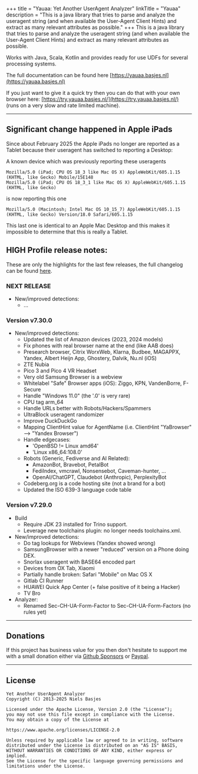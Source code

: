 +++
title = "Yauaa: Yet Another UserAgent Analyzer"
linkTitle = "Yauaa"
description = "This is a java library that tries to parse and analyze the useragent string (and when available the User-Agent Client Hints) and extract as many relevant attributes as possible."
+++
This is a java library that tries to parse and analyze the useragent string (and when available the User-Agent Client Hints) and extract as many relevant attributes as possible.

Works with Java, Scala, Kotlin and provides ready for use UDFs for several processing systems.

The full documentation can be found here [https://yauaa.basjes.nl](https://yauaa.basjes.nl)

If you just want to give it a quick try then you can do that with your own browser here: [https://try.yauaa.basjes.nl/](https://try.yauaa.basjes.nl/) (runs on a very slow and rate limited machine).

---

## Significant change happened in Apple iPads
Since about February 2025 the Apple iPads no longer are reported as a Tablet because their useragent has switched to reporting a Desktop:

A known device which was previously reporting these useragents

    Mozilla/5.0 (iPad; CPU OS 18_3 like Mac OS X) AppleWebKit/605.1.15 (KHTML, like Gecko) Mobile/15E148
    Mozilla/5.0 (iPad; CPU OS 18_3_1 like Mac OS X) AppleWebKit/605.1.15 (KHTML, like Gecko)

is now reporting this one

    Mozilla/5.0 (Macintosh; Intel Mac OS 10_15_7) AppleWebKit/605.1.15 (KHTML, like Gecko) Version/18.0 Safari/605.1.15

This last one is identical to an Apple Mac Desktop and this makes it impossible to determine that this is really a Tablet.

## HIGH Profile release notes:

These are only the highlights for the last few releases, the full changelog can be found [here](https://github.com/nielsbasjes/yauaa/blob/main/CHANGELOG.md).

### NEXT RELEASE
- New/improved detections:
  - ...

### Version v7.30.0
- New/improved detections:
  - Updated the list of Amazon devices (2023, 2024 models)
  - Fix phones with real browser name at the end (like AAB does)
  - Presearch browser, Citrix WorxWeb, Klarna, Budbee, MAGAPPX, Yandex, Albert Heijn App, Ghostery, Dalvik, Nu.nl (iOS)
  - ZTE Nubia
  - Pico 3 and Pico 4 VR Headset
  - Very old Samsung Browser is a webview
  - Whitelabel "Safe" Browser apps (iOS): Ziggo, KPN, VandenBorre, F-Secure
  - Handle "Windows 11.0" (the '.0' is very rare)
  - CPU tag arm_64
  - Handle URLs better with Robots/Hackers/Spammers
  - UltraBlock useragent randomizer
  - Improve DuckDuckGo
  - Mapping ClientHint value for AgentName (i.e. ClientHint "YaBrowser" --> "Yandex Browser")
  - Handle edgecases:
      - 'OpenBSD != Linux amd64'
      - 'Linux x86_64:108.0'
  - Robots (Generic, Fediverse and AI Related):
      - AmazonBot, Bravebot, PetalBot
      - FediIndex, vmcrawl, Nonsensebot, Caveman-hunter, ...
      - OpenAI/ChatGPT, Claudebot (Anthropic), PerplexityBot
  - Codeberg.org is a code hosting site (not a brand for a bot)
  - Updated the ISO 639-3 language code table

### Version v7.29.0
- Build
  - Require JDK 23 installed for Trino support.
  - Leverage new toolchains plugin: no longer needs toolchains.xml.
- New/improved detections:
  - Do tag lookups for Webviews (Yandex showed wrong)
  - SamsungBrowser with a newer "reduced" version on a Phone doing DEX.
  - Snorlax useragent with BASE64 encoded part
  - Devices from OX Tab, Xiaomi
  - Partially handle broken: Safari "Mobile" on Mac OS X
  - Gitlab CI Runner
  - HUAWEI Quick App Center (+ false positive of it being a Hacker)
  - TV Bro
- Analyzer:
  - Renamed Sec-CH-UA-Form-Factor to Sec-CH-UA-Form-Factors (no rules yet)


---
## Donations
If this project has business value for you then don't hesitate to support me with a small donation either via [Github Sponsors](https://github.com/sponsors/nielsbasjes) or [Paypal](https://www.paypal.me/nielsbasjes).

---
## License

    Yet Another UserAgent Analyzer
    Copyright (C) 2013-2025 Niels Basjes

    Licensed under the Apache License, Version 2.0 (the "License");
    you may not use this file except in compliance with the License.
    You may obtain a copy of the License at

    https://www.apache.org/licenses/LICENSE-2.0

    Unless required by applicable law or agreed to in writing, software
    distributed under the License is distributed on an "AS IS" BASIS,
    WITHOUT WARRANTIES OR CONDITIONS OF ANY KIND, either express or implied.
    See the License for the specific language governing permissions and
    limitations under the License.
